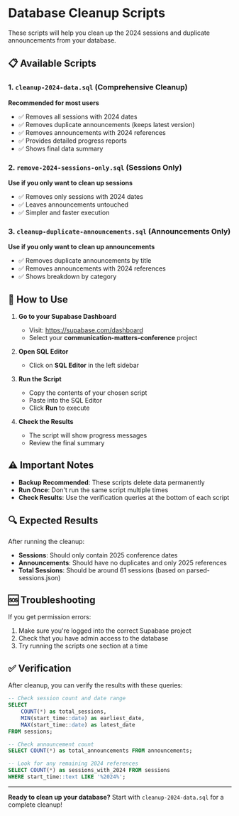 # Database Cleanup Scripts

These scripts will help you clean up the 2024 sessions and duplicate announcements from your database.

## 📋 Available Scripts

### 1. `cleanup-2024-data.sql` (Comprehensive Cleanup)
**Recommended for most users**
- ✅ Removes all sessions with 2024 dates
- ✅ Removes duplicate announcements (keeps latest version)
- ✅ Removes announcements with 2024 references
- ✅ Provides detailed progress reports
- ✅ Shows final data summary

### 2. `remove-2024-sessions-only.sql` (Sessions Only)
**Use if you only want to clean up sessions**
- ✅ Removes only sessions with 2024 dates
- ✅ Leaves announcements untouched
- ✅ Simpler and faster execution

### 3. `cleanup-duplicate-announcements.sql` (Announcements Only)
**Use if you only want to clean up announcements**
- ✅ Removes duplicate announcements by title
- ✅ Removes announcements with 2024 references
- ✅ Shows breakdown by category

## 🚀 How to Use

1. **Go to your Supabase Dashboard**
   - Visit: https://supabase.com/dashboard
   - Select your **communication-matters-conference** project

2. **Open SQL Editor**
   - Click on **SQL Editor** in the left sidebar

3. **Run the Script**
   - Copy the contents of your chosen script
   - Paste into the SQL Editor
   - Click **Run** to execute

4. **Check the Results**
   - The script will show progress messages
   - Review the final summary

## ⚠️ Important Notes

- **Backup Recommended**: These scripts delete data permanently
- **Run Once**: Don't run the same script multiple times
- **Check Results**: Use the verification queries at the bottom of each script

## 🔍 Expected Results

After running the cleanup:
- **Sessions**: Should only contain 2025 conference dates
- **Announcements**: Should have no duplicates and only 2025 references
- **Total Sessions**: Should be around 61 sessions (based on parsed-sessions.json)

## 🆘 Troubleshooting

If you get permission errors:
1. Make sure you're logged into the correct Supabase project
2. Check that you have admin access to the database
3. Try running the scripts one section at a time

## ✅ Verification

After cleanup, you can verify the results with these queries:

```sql
-- Check session count and date range
SELECT 
    COUNT(*) as total_sessions,
    MIN(start_time::date) as earliest_date,
    MAX(start_time::date) as latest_date
FROM sessions;

-- Check announcement count
SELECT COUNT(*) as total_announcements FROM announcements;

-- Look for any remaining 2024 references
SELECT COUNT(*) as sessions_with_2024 FROM sessions 
WHERE start_time::text LIKE '%2024%';
```

---

**Ready to clean up your database?** Start with `cleanup-2024-data.sql` for a complete cleanup!